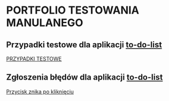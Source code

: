 # PORTFOLIO TESTOWANIA MANULANEGO

## Przypadki testowe dla aplikacji [to-do-list](https://app.czyitjestdlamnie.pl/)
[PRZYPADKI TESTOWE](https://github.com/MarcelinaWojnarowska/Portfolio_manual_testing/blob/main/Przypadki%20testowe.pdf)
## Zgłoszenia błędów dla aplikacji [to-do-list](https://app.czyitjestdlamnie.pl/)
[Przycisk <Add new list> znika po kliknięciu](https://trello.com/c/GVIG7HAC)
